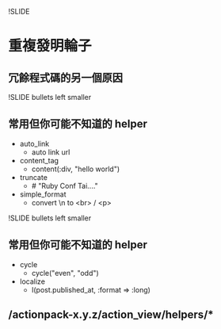 !SLIDE

# 重複發明輪子
## 冗餘程式碼的另一個原因

!SLIDE bullets left smaller

## 常用但你可能不知道的 helper

* auto_link
  - auto link url
* content_tag
  - content(:div, "hello world")
* truncate
  - \# &quot;Ruby Conf Tai....&quot;
* simple_format
  - convert \n to &lt;br&gt;  / &lt;p&gt;
  
!SLIDE bullets left smaller

## 常用但你可能不知道的 helper

* cycle
  - cycle("even", "odd")
* localize
  - l(post.published_at, :format => :long)
  
## /actionpack-x.y.z/action_view/helpers/*
